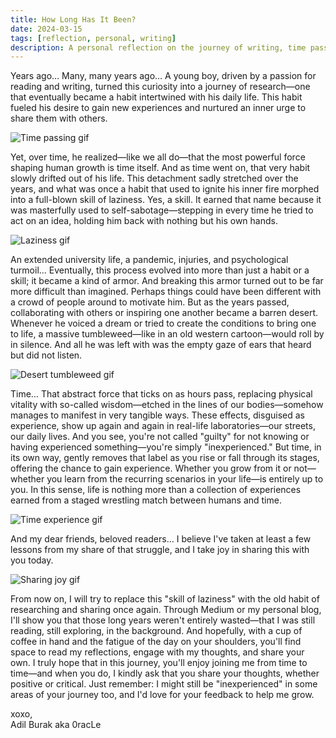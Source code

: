```yaml
---
title: How Long Has It Been?
date: 2024-03-15
tags: [reflection, personal, writing]
description: A personal reflection on the journey of writing, time passing, and returning to old habits.
---
```


Years ago… Many, many years ago… A young boy, driven by a passion for reading and writing, turned this curiosity into a journey of research—one that eventually became a habit intertwined with his daily life. This habit fueled his desire to gain new experiences and nurtured an inner urge to share them with others.

<div class="gif-container">
  <img src="https://media.giphy.com/media/vSkXRfZ9mjNQY/giphy.gif" alt="Time passing gif" class="terminal-gif">
</div>

Yet, over time, he realized—like we all do—that the most powerful force shaping human growth is time itself. And as time went on, that very habit slowly drifted out of his life. This detachment sadly stretched over the years, and what was once a habit that used to ignite his inner fire morphed into a full-blown skill of laziness. Yes, a skill. It earned that name because it was masterfully used to self-sabotage—stepping in every time he tried to act on an idea, holding him back with nothing but his own hands.

<div class="gif-container">
  <img src="https://media.giphy.com/media/Z1LYiyIPhnG9O/giphy.gif" alt="Laziness gif" class="terminal-gif">
</div>

An extended university life, a pandemic, injuries, and psychological turmoil... Eventually, this process evolved into more than just a habit or a skill; it became a kind of armor. And breaking this armor turned out to be far more difficult than imagined. Perhaps things could have been different with a crowd of people around to motivate him. But as the years passed, collaborating with others or inspiring one another became a barren desert. Whenever he voiced a dream or tried to create the conditions to bring one to life, a massive tumbleweed—like in an old western cartoon—would roll by in silence. And all he was left with was the empty gaze of ears that heard but did not listen.

<div class="gif-container">
  <img src="https://media.giphy.com/media/SwNG0NVmA1AtO/giphy.gif" alt="Desert tumbleweed gif" class="terminal-gif">
</div>

Time… That abstract force that ticks on as hours pass, replacing physical vitality with so-called wisdom—etched in the lines of our bodies—somehow manages to manifest in very tangible ways. These effects, disguised as experience, show up again and again in real-life laboratories—our streets, our daily lives. And you see, you're not called "guilty" for not knowing or having experienced something—you're simply "inexperienced." But time, in its own way, gently removes that label as you rise or fall through its stages, offering the chance to gain experience. Whether you grow from it or not—whether you learn from the recurring scenarios in your life—is entirely up to you. In this sense, life is nothing more than a collection of experiences earned from a staged wrestling match between humans and time.

<div class="gif-container">
  <img src="https://media.giphy.com/media/5VKbvrjxpVJCM/giphy.gif" alt="Time experience gif" class="terminal-gif">
</div>

And my dear friends, beloved readers… I believe I've taken at least a few lessons from my share of that struggle, and I take joy in sharing this with you today.

<div class="gif-container">
  <img src="https://media.giphy.com/media/3PpTYXF9cSgn2yCiIf/giphy.gif" alt="Sharing joy gif" class="terminal-gif">
</div>

From now on, I will try to replace this "skill of laziness" with the old habit of researching and sharing once again. Through Medium or my personal blog, I'll show you that those long years weren't entirely wasted—that I was still reading, still exploring, in the background. And hopefully, with a cup of coffee in hand and the fatigue of the day on your shoulders, you'll find space to read my reflections, engage with my thoughts, and share your own. I truly hope that in this journey, you'll enjoy joining me from time to time—and when you do, I kindly ask that you share your thoughts, whether positive or critical. Just remember: I might still be "inexperienced" in some areas of your journey too, and I'd love for your feedback to help me grow.

xoxo,  
Adil Burak aka 0racLe
